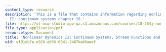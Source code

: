 ```yaml
---
content_type: resource
description: 'This is a file that contains information regarding nonlinear dynamics
  II: continuum systems chapter 19.'
file: https://ol-ocw-studio-app-qa.s3.amazonaws.com/courses/18-354j-nonlinear-dynamics-ii-continuum-systems-spring-2015/ef91eb7ae926eb5668412487ba68aaef_MIT18_354JS15_Ch19.pdf
file_type: application/pdf
resourcetype: Document
title: 'Nonlinear Dynamics II: Continuum Systems, Stream Functions and Conformal Maps'
uid: ef91eb7a-e926-eb56-6841-2487ba68aaef
---
```

